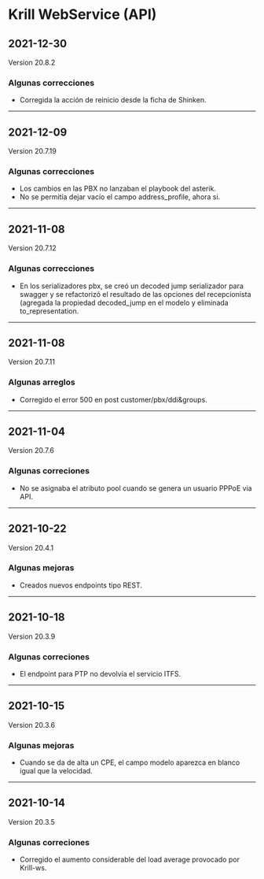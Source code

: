 # Krill WebService (API)

## 2021-12-30
Version 20.8.2

### Algunas correcciones

<ul><li>Corregida la acción de reinicio desde la ficha de Shinken.</li></ul>

---

## 2021-12-09
Version 20.7.19

### Algunas correcciones

<ul><li>Los cambios en las PBX no lanzaban el playbook del asterik.</li><li>No se permitía dejar vacío el campo address_profile, ahora si.</li></ul>

---

## 2021-11-08
Version 20.7.12

### Algunas correcciones

<ul><li>En los serializadores pbx, se creó un decoded jump serializador para swagger y se refactorizó el resultado de las opciones del recepcionista (agregada la propiedad decoded_jump en el modelo y eliminada to_representation.</li></ul>

---

## 2021-11-08
Version 20.7.11

### Algunas arreglos

<ul><li>Corregido el error 500 en post customer/pbx/ddi&groups.</li></ul>

---

## 2021-11-04
Version 20.7.6

### Algunas correciones

<ul><li>No se asignaba el atributo pool cuando se genera un usuario PPPoE via API.</li></ul>

---

## 2021-10-22
Version 20.4.1

### Algunas mejoras

<ul><li>Creados nuevos endpoints tipo REST.</li></ul>

---

## 2021-10-18
Version 20.3.9

### Algunas correciones

<ul><li>El endpoint para PTP no devolvía el servicio ITFS.</li></ul>

---

## 2021-10-15
Version 20.3.6

### Algunas mejoras

<ul><li>Cuando se da de alta un CPE, el campo modelo aparezca en blanco igual que la velocidad.</li></ul>

---

## 2021-10-14
Version 20.3.5

### Algunas correciones

<ul><li>Corregido el aumento considerable del load average provocado por Krill-ws.</li></ul>


